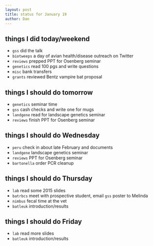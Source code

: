 ```yaml
---
layout: post
title: status for January 19
author: Dan
---
```


## things I did today/weekend
* `gss` did the talk
* `biotweeps` a day of avian health/disease outreach on Twitter
* `reviews` prepped PPT for Osenberg seminar
* `genetics` read 100 pgs and write questions
* `misc` bank transfers
* `grants` reviewed Bentz vampire bat proposal

## things I should do tomorrow
* `genetics` seminar time
* `gss` cash checks and write one for mugs
* `landgene` read for landscape genetics seminar
* `reviews` finish PPT for Osenberg seminar

## things I should do Wednesday
* `peru` check in about late February and documents
* `landgene` landscape genetics seminar
* `reviews` PPT for Osenberg seminar
* `bartonella` order PCR cleanup

## things I should do Thursday
* `lab` read some 2015 slides
* `batrbcs` meet with prospective student, email `gss` poster to Melinda
* `nimbus` fecal time at the vet
* `batleuk` introduction/results

## things I should do Friday
* `lab` read more slides
* `batleuk` introduction/results

<i class='fa fa-code' style='color:pink'> </i>
